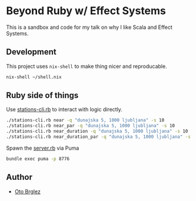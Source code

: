 # Beyond Ruby w/ Effect Systems

This is a sandbox and code for my talk on why I like Scala and Effect Systems.

## Development

This project uses `nix-shell` to make thing nicer and reproducable.

```bash
nix-shell ~/shell.nix
```

## Ruby side of things

Use [stations-cli.rb](./stations-cli.rb) to interact with logic directly.

```bash
./stations-cli.rb near -q "dunajska 5, 1000 ljubljana" -s 10
./stations-cli.rb near_par -q "dunajska 5, 1000 ljubljana" -s 10
./stations-cli.rb near_duration -q "dunajska 5, 1000 ljubljana" -s 10
./stations-cli.rb near_duration_par -q "dunajska 5, 1000 ljubljana" -s 10
```

Spawn the [server.rb](./server.rb) via Puma

```bash
bundle exec puma -p 8776
```

## Author
- [Oto Brglez](https://github.com/otobrglez)

